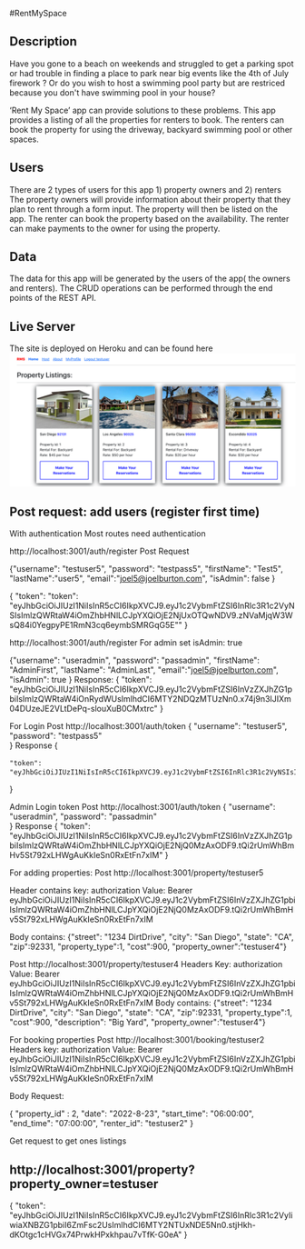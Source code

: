 
#RentMySpace
## Description
Have you gone to a beach on weekends and struggled to get a parking spot or 
had trouble in finding a place to park near big events like the 4th of July firework ? 
Or do you wish to host a swimming pool party but are restriced because you 
don't have swimming pool in your house? 

‘Rent My Space’ app can provide solutions to these problems. This app provides a 
listing of all the properties for renters to book. The renters can book the 
property for using the driveway, backyard swimming pool or other spaces.

## Users 
There are 2 types of users for this app 1) property owners and 2) renters
The property owners will provide information about their property that they 
plan to rent through a form input. The property will then be listed on the app. 
The renter can book the property based on the availability. The renter can  make 
payments to the owner for using the property. 

## Data
The data for this app will be generated by the users of the app( the owners and
renters). The CRUD operations can be performed through the end points of the REST API. 

## Live Server
The site is deployed on Heroku and can be found here [<img src="images/rentMySpace.png">](https://rentmyspace.surge.sh/)

Post request: add users (register first time)
-------------------
With authentication Most routes need authentication

http://localhost:3001/auth/register
Post Request

{"username": "testuser5", "password": "testpass5", "firstName": "Test5", "lastName":"user5", "email":"joel5@joelburton.com", "isAdmin": false }

{
    "token": "token": "eyJhbGciOiJIUzI1NiIsInR5cCI6IkpXVCJ9.eyJ1c2VybmFtZSI6InRlc3R1c2VyNSIsImlzQWRtaW4iOmZhbHNlLCJpYXQiOjE2NjUxOTQwNDV9.zNVaMjqW3WsQ84i0YegpyPE1RmN3cq6eymbSMRGqG5E""
}

http://localhost:3001/auth/register
For admin set isAdmin: true

{"username": "useradmin", "password": "passadmin", "firstName": "AdminFirst", "lastName": "AdminLast", "email":"joel5@joelburton.com", "isAdmin": true }
Response:
{
    "token": "eyJhbGciOiJIUzI1NiIsInR5cCI6IkpXVCJ9.eyJ1c2VybmFtZSI6InVzZXJhZG1pbiIsImlzQWRtaW4iOnRydWUsImlhdCI6MTY2NDQzMTUzNn0.x74j9n3IJIXm04DUzeJE2VLtDePq-slouXuB0CMxtrc"
}


For Login
Post
http://localhost:3001/auth/token
{
    "username": "testuser5", 
    "password": "testpass5"   
}
Response
{
  
    "token": "eyJhbGciOiJIUzI1NiIsInR5cCI6IkpXVCJ9.eyJ1c2VybmFtZSI6InRlc3R1c2VyNSIsImlzQWRtaW4iOmZhbHNlLCJpYXQiOjE2NjUxOTQxMzJ9.aQzOzGXgHFg_18m0qLH816zo5uAXGldFQXuUQs6j9aI"
}


Admin Login token
Post
http://localhost:3001/auth/token
{
    "username": "useradmin", 
    "password": "passadmin"   
}
Response
{
    "token": "eyJhbGciOiJIUzI1NiIsInR5cCI6IkpXVCJ9.eyJ1c2VybmFtZSI6InVzZXJhZG1pbiIsImlzQWRtaW4iOmZhbHNlLCJpYXQiOjE2NjQ0MzAxODF9.tQi2rUmWhBmHv5St792xLHWgAuKkIeSn0RxEtFn7xIM"
}


For adding properties:
Post
http://localhost:3001/property/testuser5

Header contains
key: authorization
Value: Bearer eyJhbGciOiJIUzI1NiIsInR5cCI6IkpXVCJ9.eyJ1c2VybmFtZSI6InVzZXJhZG1pbiIsImlzQWRtaW4iOmZhbHNlLCJpYXQiOjE2NjQ0MzAxODF9.tQi2rUmWhBmHv5St792xLHWgAuKkIeSn0RxEtFn7xIM

Body contains:
{"street": "1234 DirtDrive", "city": "San Diego", "state": "CA", "zip":92331, "property_type":1, "cost":900, "property_owner":"testuser4"}


Post
http://localhost:3001/property/testuser4
Headers
Key: authorization 
Value: Bearer eyJhbGciOiJIUzI1NiIsInR5cCI6IkpXVCJ9.eyJ1c2VybmFtZSI6InVzZXJhZG1pbiIsImlzQWRtaW4iOmZhbHNlLCJpYXQiOjE2NjQ0MzAxODF9.tQi2rUmWhBmHv5St792xLHWgAuKkIeSn0RxEtFn7xIM
Body contains:
{"street": "1234 DirtDrive", "city": "San Diego", "state": "CA", "zip":92331, "property_type":1, "cost":900, "description": "Big Yard", "property_owner":"testuser4"}

For booking properties
Post
http://localhost:3001/booking/testuser2
Headers
key: authorization
Value: Bearer eyJhbGciOiJIUzI1NiIsInR5cCI6IkpXVCJ9.eyJ1c2VybmFtZSI6InVzZXJhZG1pbiIsImlzQWRtaW4iOmZhbHNlLCJpYXQiOjE2NjQ0MzAxODF9.tQi2rUmWhBmHv5St792xLHWgAuKkIeSn0RxEtFn7xIM

Body Request:

{ "property_id" : 2, "date": "2022-8-23", "start_time": "06:00:00", "end_time": "07:00:00", "renter_id": "testuser2" }

Get request to get ones listings

http://localhost:3001/property?property_owner=testuser
-------------
{
    "token": "eyJhbGciOiJIUzI1NiIsInR5cCI6IkpXVCJ9.eyJ1c2VybmFtZSI6InRlc3R1c2VyIiwiaXNBZG1pbiI6ZmFsc2UsImlhdCI6MTY2NTUxNDE5Nn0.stjHkh-dKOtgc1cHVGx74PrwkHPxkhpau7vTfK-G0eA"
}